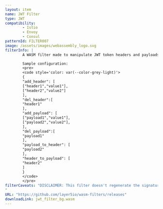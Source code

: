 ```yaml
---
layout: item
name: JWT Filter
type: JWT
compatibility:
        - Istio
        - Envoy
        - Consul
patternId: FILTER007
image: /assets/images/webassembly_logo.svg
filterInfo: |
        A WASM filter made to manipulate JWT token headers and payloads (currently only supports string parameters). Works best with Meshery.

        Sample configuration:
        <pre>
        <code style='color: var(--color-grey-light)'>
        {
        "add_header": [
        ["header1","value1"],
        ["header2","value2"]
        ],
        "del_header":[
        "header1"
        ],
        "add_payload": [
        ["payload1","value1"],
        ["payload2","value2"],
        ],
        "del_payload":[
        "payload1"
        ],
        "payload_to_header": [
        "payload2"
        ],
        "header_to_payload": [
        "header2"
        ]
        }
        </code>
        </pre>
filterCaveats: "DISCLAIMER: This filter doesn't regenerate the signature of the modified JWT, and provides no protections. Proceed with caution.
"
URL: "https://github.com/layer5io/wasm-filters/releases"
downloadLink: jwt_filter_bg.wasm
---
```

